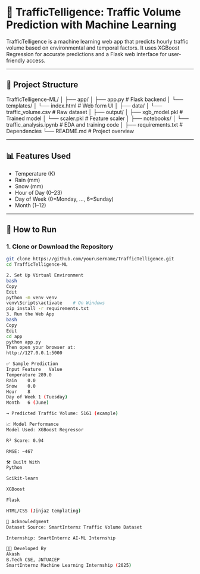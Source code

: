 # 🚦 TrafficTelligence: Traffic Volume Prediction with Machine Learning

TrafficTelligence is a machine learning web app that predicts hourly traffic volume based on environmental and temporal factors. It uses XGBoost Regression for accurate predictions and a Flask web interface for user-friendly access.

---

## 📁 Project Structure

TrafficTelligence-ML/
│
├── app/
│ ├── app.py # Flask backend
│ └── templates/
│ └── index.html # Web form UI
│
├── data/
│ └── traffic_volume.csv # Raw dataset
│
├── output/
│ ├── xgb_model.pkl # Trained model
│ └── scaler.pkl # Feature scaler
│
├── notebooks/
│ └── traffic_analysis.ipynb # EDA and training code
│
├── requirements.txt # Dependencies
└── README.md # Project overview


---

## 📊 Features Used

- Temperature (K)
- Rain (mm)
- Snow (mm)
- Hour of Day (0–23)
- Day of Week (0=Monday, ..., 6=Sunday)
- Month (1–12)

---

## 🚀 How to Run

### 1. Clone or Download the Repository
```bash
git clone https://github.com/yourusername/TrafficTelligence.git
cd TrafficTelligence-ML

2. Set Up Virtual Environment
bash
Copy
Edit
python -m venv venv
venv\Scripts\activate    # On Windows
pip install -r requirements.txt
3. Run the Web App
bash
Copy
Edit
cd app
python app.py
Then open your browser at:
http://127.0.0.1:5000

✅ Sample Prediction
Input Feature	Value
Temperature	289.0
Rain	0.0
Snow	0.0
Hour	8
Day of Week	1 (Tuesday)
Month	6 (June)

→ Predicted Traffic Volume: 5161 (example)

📈 Model Performance
Model Used: XGBoost Regressor

R² Score: 0.94

RMSE: ~467

🛠 Built With
Python

Scikit-learn

XGBoost

Flask

HTML/CSS (Jinja2 templating)

📌 Acknowledgment
Dataset Source: SmartInternz Traffic Volume Dataset

Internship: SmartInternz AI-ML Internship

👨‍💻 Developed By
Akash
B.Tech CSE, JNTUACEP
SmartInternz Machine Learning Internship (2025)

